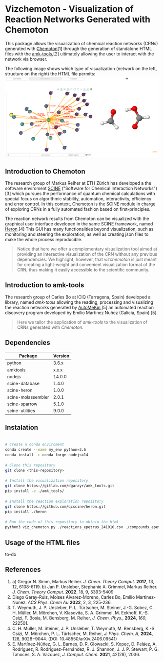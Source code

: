# Vizchemoton - Visualization of Reaction Networks Generated with Chemoton

This package allows the visualization of chemical reaction networks (CRNs) generated with [Chemoton](https://github.com/qcscine/chemoton)[1] through the generation of standalone HTML files with the [amk-tools](https://github.com/dgarayr/amk_tools),[2] ultimately allowing the user to interact with the network via browser.

The following image shows which type of visualization (network on the left, structure on the right) the HTML file permits:
![Example Image](./docs/example_crn_html.png)


## Introduction to Chemoton

The research group of Markus Reiher at ETH Zürich has developed a the software enviroment [SCINE](https://github.com/qcscine) ("Software for Chemical Interaction Networks")[3] which pursues the performance of quantum chemical calculations with special focus on algorithmic stability, automation, interactivity, efficiency and error control. In this context, Chemoton is the SCINE module in charge of exploring CRNs in a fully automated fashion based on first-principles. 

The reaction network results from Chemoton can be visualized with the graphical user interface developed in the same SCINE framework, named [Heron](https://github.com/qcscine/heron).[4] This GUI has many functionalities beyond visualization, such as monitoring and steering the exploration, as well as creating json files to make the whole process reproducible. 

> Notice that here we offer a complementary visualization tool aimed at providing an interactive visualization of the CRN without any previous dependencies. We highlight, however, that *vizchemoton* is just meant for creating a light-weight and convenient visualization format of the CRN, thus making it easily accessible to the scientific community.     


## Introduction to amk-tools

The research group of Carles Bo at ICIQ (Tarragona, Spain) developed a library, named *amk-tools* allowing the reading, processing and visualizing the reaction networks generated by [AutoMeKin](https://github.com/emartineznunez/AutoMeKin),[5] an automated reaction discovery program developed by Emilio Martinez Nuñez (Galicia, Spain).[5] 


> Here we tailor the application of *amk-tools* to the visualization of CRNs generated with *Chemoton*. 

## Dependencies

| Package              | Version |
|----------------------|---------|
| python               | 3.6.x   |
| amktools             | x.x.x   |
| nodejs               | 14.0.0  |
| scine-database       | 1.4.0   |
| scine-heron          | 1.0.0   |
| scine-molassembler   | 2.0.1   |
| scine-sparrow        | 5.1.0   |
| scine-utilities      | 9.0.0   |

## Instalation

```bash

# Create a conda enviroment
conda create --name my_env python=3.6
conda install -c conda-forge nodejs=14

# Clone this repository
git clone <this-repository>

# Install the visualization repository
git clone https://gitlab.com/dgarayr/amk_tools.git
pip install -e ./amk_tools/ 

# Install the reaction exploration repository
git clone https://github.com/qcscine/heron.git
pip install ./heron

# Run the code of this repository to obtain the html
python3 viz_chemoton.py ./reactions_epetrus_241010.csv ./compounds_epetrus_241010.txt

```

## Usage of the HTML files

to-do 

## References

1. a) Gregor N. Simm, Markus Reiher. *J. Chem. Theory Comput.* **2017**, 13, 12, 6108-6119.  b) Jan P. Unsleber, Stephanie A. Grimmel, Markus Reiher. *J. Chem. Theory Comput.* **2022**, 18, 9, 5393-5409
2. Diego Garay-Ruiz, Moises Alvarez-Moreno, Carles Bo, Emilio Martinez-Nunez. *ACS Phys. Chem Au* **2022**, 2, 3, 225-236.
3. T. Weymuth, J. P. Unsleber, P. L. Türtscher, M. Steiner, J.-G. Sobez, C. H. Müller, M. Mörchen,
V. Klasovita, S. A. Grimmel, M. Eckhoff, K.-S. Csizi, F. Bosia, M. Bensberg, M. Reiher, *J. Chem. Phys.*, **2024**, *160*, 222501.
4. C. H. Müller, M. Steiner, J. P. Unsleber, T. Weymuth, M. Bensberg, K.-S. Csizi, M. Mörchen, P. L. Türtscher, M. Reiher, *J. Phys. Chem. A*, **2024**, 128, 9028−9044.
(DOI: 10.48550/arXiv.2406.09541)
5. E. Martínez-Núñez, G. L. Barnes, D. R. Glowacki, S. Kopec, D. Peláez, A. Rodríguez, R. Rodríguez-Fernández, R. J. Shannon, J. J. P. Stewart, P. G. Tahoces, S. A. Vazquez, *J. Comput. Chem.* **2021**, 42(28), 2036.
